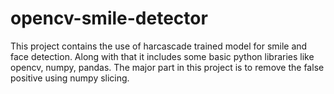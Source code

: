 # opencv-smile-detector
This project contains the use of harcascade trained model for smile and face detection.
Along with that it includes some basic python libraries like opencv, numpy, pandas.
The major part in this project is to remove the false positive using numpy slicing.
